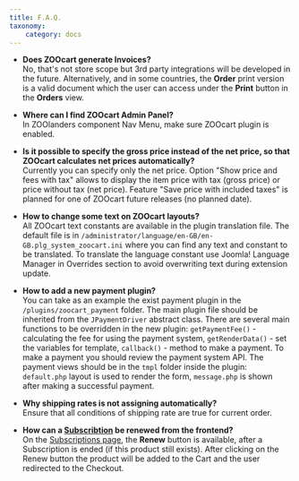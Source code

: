 ```yaml
---
title: F.A.Q.
taxonomy:
    category: docs
---
```


* **Does ZOOcart generate Invoices?** <br /> No, that's not store scope but 3rd party integrations will be developed in the future. Alternatively, and in some countries, the **Order** print version is a valid document which the user can access under the **Print** button in the **Orders** view.

* **Where can I find ZOOcart Admin Panel?** <br /> In ZOOlanders component Nav Menu, make sure ZOOcart plugin is enabled.

* **Is it possible to specify the gross price instead of the net price, so that ZOOcart calculates net prices automatically?** <br /> Currently you can specify only the net price. Option "Show price and fees with tax" allows to display the item price with tax (gross price) or price without tax (net price).  Feature "Save price with included taxes" is planned for one of ZOOcart future releases (no planned date). 

* **How to change some text on ZOOcart layouts?** <br /> All ZOOcart text constants are available in the plugin translation file. The default file is in `/administrator/language/en-GB/en-GB.plg_system_zoocart.ini` where you can find any text and constant to be translated. To translate the language constant use Joomla! Language Manager in Overrides section to avoid overwriting text during extension update.    

* **How to add a new payment plugin?** <br /> You can take as an example the exist payment plugin in the `/plugins/zoocart_payment` folder. The main plugin file should be inherited from the `JPaymentDriver` abstract class. There are several main functions to be overridden in the new plugin: `getPaymentFee()` - calculating the fee for using the payment system, `getRenderData()` - set the variables for template, `callback()` - method to make a payment. To make a payment you should review the payment system API. The payment views should be in the `tmpl` folder inside the plugin: `default.php` layout is used to render the form, `message.php` is shown after making a successful payment.

* **Why shipping rates is not assigning automatically?** <br /> Ensure that all conditions of shipping rate are true for current order.

* **How can a [Subscribtion](/extensions/zoocart/basics/integration#subscriptions) be renewed from the frontend?** <br /> On the [Subscriptions page](/extensions/zoocart/basics/integration#menu-assignment), the **Renew** button is available, after a Subscription is ended (if this product still exists). After clicking on the Renew button the product will be added to the Cart and the user redirected to the Checkout.
